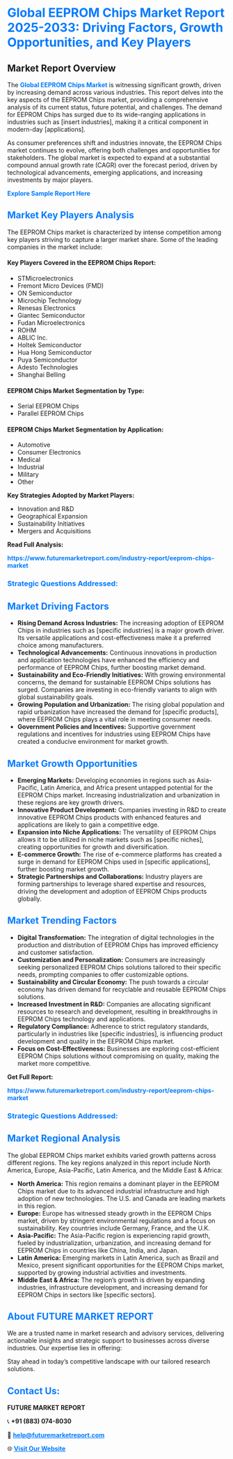 <h1 style="color: #007BFF;">Global EEPROM Chips Market Report 2025-2033: Driving Factors, Growth Opportunities, and Key Players</h1>

<section id="overview">
<h2>Market Report Overview</h2>
<p>The <a href="https://www.futuremarketreport.com/industry-report/eeprom-chips-market" style="color: #007BFF; text-decoration: none;"><strong>Global EEPROM Chips Market</strong></a> is witnessing significant growth, driven by increasing demand across various industries. This report delves into the key aspects of the EEPROM Chips market, providing a comprehensive analysis of its current status, future potential, and challenges. The demand for EEPROM Chips has surged due to its wide-ranging applications in industries such as [insert industries], making it a critical component in modern-day [applications].</p>
<p>As consumer preferences shift and industries innovate, the EEPROM Chips market continues to evolve, offering both challenges and opportunities for stakeholders. The global market is expected to expand at a substantial compound annual growth rate (CAGR) over the forecast period, driven by technological advancements, emerging applications, and increasing investments by major players.</p>
</section>

<section id="overview">
<p><a href="https://www.futuremarketreport.com/request-sample/reportId=115960" style="color: #007BFF; text-decoration: none;"><strong>Explore Sample Report Here</strong></a></p>
</section>

<section id="key-players">
<h2 style="color: #007BFF;">Market Key Players Analysis</h2>
<p>The EEPROM Chips market is characterized by intense competition among key players striving to capture a larger market share. Some of the leading companies in the market include:</p>
<h4>Key Players Covered in the EEPROM Chips Report:</h4>
<ul><li>STMicroelectronics</li><li>Fremont Micro Devices (FMD)</li><li>ON Semiconductor</li><li>Microchip Technology</li><li>Renesas Electronics</li><li>Giantec Semiconductor</li><li>Fudan Microelectronics</li><li>ROHM</li><li>ABLIC Inc.</li><li>Holtek Semiconductor</li><li>Hua Hong Semiconductor</li><li>Puya Semiconductor</li><li>Adesto Technologies</li><li>Shanghai Belling</li></ul>
<h4>EEPROM Chips Market Segmentation by Type:</h4>
<ul><li>Serial EEPROM Chips</li><li>Parallel EEPROM Chips</li></ul>

<h4>EEPROM Chips Market Segmentation by Application:</h4>
<ul><li>Automotive</li><li>Consumer Electronics</li><li>Medical</li><li>Industrial</li><li>Military</li><li>Other</li></ul>
<p><strong>Key Strategies Adopted by Market Players:</strong></p>
<ul>
<li>Innovation and R&D</li>
<li>Geographical Expansion</li>
<li>Sustainability Initiatives</li>
<li>Mergers and Acquisitions</li>
</ul>
</section>

<section>
<p><strong>Read Full Analysis: </strong></p><a href="https://www.futuremarketreport.com/industry-report/eeprom-chips-market" style="color: #007BFF; text-decoration: none;"><strong>https://www.futuremarketreport.com/industry-report/eeprom-chips-market</strong></a>
<h3 style="color: #007BFF;">Strategic Questions Addressed:</h3>
</section>

<section id="driving-factors">
<h2 style="color: #007BFF;">Market Driving Factors</h2>
<ul>
<li><strong>Rising Demand Across Industries:</strong> The increasing adoption of EEPROM Chips in industries such as [specific industries] is a major growth driver. Its versatile applications and cost-effectiveness make it a preferred choice among manufacturers.</li>
<li><strong>Technological Advancements:</strong> Continuous innovations in production and application technologies have enhanced the efficiency and performance of EEPROM Chips, further boosting market demand.</li>
<li><strong>Sustainability and Eco-Friendly Initiatives:</strong> With growing environmental concerns, the demand for sustainable EEPROM Chips solutions has surged. Companies are investing in eco-friendly variants to align with global sustainability goals.</li>
<li><strong>Growing Population and Urbanization:</strong> The rising global population and rapid urbanization have increased the demand for [specific products], where EEPROM Chips plays a vital role in meeting consumer needs.</li>
<li><strong>Government Policies and Incentives:</strong> Supportive government regulations and incentives for industries using EEPROM Chips have created a conducive environment for market growth.</li>
</ul>
</section>

<section id="growth-opportunities">
<h2 style="color: #007BFF;">Market Growth Opportunities</h2>
<ul>
<li><strong>Emerging Markets:</strong> Developing economies in regions such as Asia-Pacific, Latin America, and Africa present untapped potential for the EEPROM Chips market. Increasing industrialization and urbanization in these regions are key growth drivers.</li>
<li><strong>Innovative Product Development:</strong> Companies investing in R&D to create innovative EEPROM Chips products with enhanced features and applications are likely to gain a competitive edge.</li>
<li><strong>Expansion into Niche Applications:</strong> The versatility of EEPROM Chips allows it to be utilized in niche markets such as [specific niches], creating opportunities for growth and diversification.</li>
<li><strong>E-commerce Growth:</strong> The rise of e-commerce platforms has created a surge in demand for EEPROM Chips used in [specific applications], further boosting market growth.</li>
<li><strong>Strategic Partnerships and Collaborations:</strong> Industry players are forming partnerships to leverage shared expertise and resources, driving the development and adoption of EEPROM Chips products globally.</li>
</ul>
</section>

<section id="trending-factors">
<h2 style="color: #007BFF;">Market Trending Factors</h2>
<ul>
<li><strong>Digital Transformation:</strong> The integration of digital technologies in the production and distribution of EEPROM Chips has improved efficiency and customer satisfaction.</li>
<li><strong>Customization and Personalization:</strong> Consumers are increasingly seeking personalized EEPROM Chips solutions tailored to their specific needs, prompting companies to offer customizable options.</li>
<li><strong>Sustainability and Circular Economy:</strong> The push towards a circular economy has driven demand for recyclable and reusable EEPROM Chips solutions.</li>
<li><strong>Increased Investment in R&D:</strong> Companies are allocating significant resources to research and development, resulting in breakthroughs in EEPROM Chips technology and applications.</li>
<li><strong>Regulatory Compliance:</strong> Adherence to strict regulatory standards, particularly in industries like [specific industries], is influencing product development and quality in the EEPROM Chips market.</li>
<li><strong>Focus on Cost-Effectiveness:</strong> Businesses are exploring cost-efficient EEPROM Chips solutions without compromising on quality, making the market more competitive.</li>
</ul>
</section>

<section>
<p><strong>Get Full Report: </strong></p><a href="https://www.futuremarketreport.com/industry-report/eeprom-chips-market" style="color: #007BFF; text-decoration: none;"><strong>https://www.futuremarketreport.com/industry-report/eeprom-chips-market</strong></a>
<h3 style="color: #007BFF;">Strategic Questions Addressed:</h3>
</section>


<section id="regional-analysis">
<h2 style="color: #007BFF;">Market Regional Analysis</h2>
<p>The global EEPROM Chips market exhibits varied growth patterns across different regions. The key regions analyzed in this report include North America, Europe, Asia-Pacific, Latin America, and the Middle East & Africa:</p>
<ul>
<li><strong>North America:</strong> This region remains a dominant player in the EEPROM Chips market due to its advanced industrial infrastructure and high adoption of new technologies. The U.S. and Canada are leading markets in this region.</li>
<li><strong>Europe:</strong> Europe has witnessed steady growth in the EEPROM Chips market, driven by stringent environmental regulations and a focus on sustainability. Key countries include Germany, France, and the U.K.</li>
<li><strong>Asia-Pacific:</strong> The Asia-Pacific region is experiencing rapid growth, fueled by industrialization, urbanization, and increasing demand for EEPROM Chips in countries like China, India, and Japan.</li>
<li><strong>Latin America:</strong> Emerging markets in Latin America, such as Brazil and Mexico, present significant opportunities for the EEPROM Chips market, supported by growing industrial activities and investments.</li>
<li><strong>Middle East & Africa:</strong> The region’s growth is driven by expanding industries, infrastructure development, and increasing demand for EEPROM Chips in sectors like [specific sectors].</li>
</ul>
</section>

<footer>
<h2 style="color: #007BFF;">About FUTURE MARKET REPORT</h2>
<p>We are a trusted name in market research and advisory services, delivering actionable insights and strategic support to businesses across diverse industries. Our expertise lies in offering:</p>

<p>Stay ahead in today’s competitive landscape with our tailored research solutions.</p>

<h2 style="color: #007BFF;">Contact Us:</h2>
<p><strong>FUTURE MARKET REPORT</strong></p>
<p>📞 <strong>+91 (883) 074-8030</strong></p>
<p>📧 <strong><a href="mailto:help@futuremarketreport.com" style="color: #007BFF;">help@futuremarketreport.com</a></strong></p>
<p>🌐 <strong><a href="https://www.futuremarketreport.com/" style="color: #007BFF;">Visit Our Website</a></strong></p>
</footer>